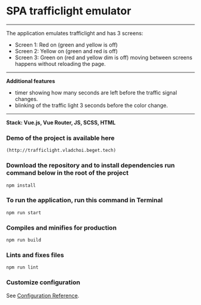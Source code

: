 # SPA trafficlight emulator
---
The application emulates trafficlight and has 3 screens:

* Screen 1: Red on (green and yellow is off)
* Screen 2: Yellow on (green and red is off)
* Screen 3: Green on (red and yellow dim is off)
moving between screens happens without reloading the page.
---
**Additional features**
* timer showing how many seconds are left before the traffic signal changes.
* blinking of the traffic light 3 seconds before the color change.
---
**Stack: Vue.js, Vue Router, JS, SCSS, HTML**

### Demo of the project is available here
```
(http://trafficlight.vladchoi.beget.tech)
```

### Download the repository and to install dependencies run command below in the root of the project
```
npm install
```

### To run the application, run this command in Terminal
```
npm run start
```

### Compiles and minifies for production
```
npm run build
```

### Lints and fixes files
```
npm run lint
```

### Customize configuration
See [Configuration Reference](https://cli.vuejs.org/config/).
